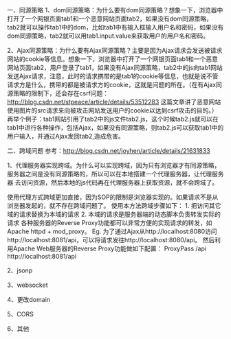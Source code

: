 一、同源策略
1、dom同源策略：为什么要有dom同源策略？想象一下，浏览器中打开了一个网银页面tab1和一个恶意网站页面tab2，如果没有dom同源策略，tab2就可以操作tab1中的dom，比如tab1中有输入框输入用户名和密码，如果没有dom同源策略，tab2就可以用tab1.input.value来获取用户的用户名和密码。

2、Ajax同源策略：为什么要有Ajax同源策略？主要是因为Ajax请求会发送被请求网站的cookie等信息。想象一下，浏览器中打开了一个网银页面tab1和一个恶意网站页面tab2，用户登录了tab1，如果没有Ajax同源策略，tab2中的js向tab1网站发送Ajax请求，注意，此时的请求携带的是tab1的cookie等信息，也就是说不管请求方是什么，携带的都是被请求方的cookie，这就是问题的所在。（在有Ajax同源策略的限制下，还会存在csrf问题：http://blog.csdn.net/stpeace/article/details/53512283 这篇文章讲了恶意网站使用图片的src请求来向被攻击网站发送用户的cookie以达到csrf攻击的目的。）
再举个例子：tab1网站引用了tab2中的js文件tab2.js，这个时候tab2.js就可以在tab1中进行各种操作，包括Ajax，如果没有同源策略，则tab2.js可以获取tab1中的用户输入，并通过Ajax发回tab2,造成危害。




二、跨域问题
参考：http://blog.csdn.net/joyhen/article/details/21631833

1、代理服务器实现跨域。为什么可以实现跨域，因为只有浏览器才有同源策略，服务器之间是没有同源策略的，所以可以在本地搭建一个代理服务器，让代理服务器
去访问资源，然后本地的js代码再在代理服务器上获取资源，就不会跨域了。

 使用代理方式跨域更加直接，因为SOP的限制是浏览器实现的。如果请求不是从浏览器发起的，就不存在跨域问题了。
    使用本方法跨域步骤如下：
    1. 把访问其它域的请求替换为本域的请求
    2. 本域的请求是服务器端的动态脚本负责转发实际的请求
    各种服务器的Reverse Proxy功能都可以非常方便的实现请求的转发，如Apache httpd + mod_proxy。
    Eg.
    为了通过Ajax从http://localhost:8080访问http://localhost:8081/api，可以将请求发往http://localhost:8080/api。
    然后利用Apache Web服务器的Reverse Proxy功能做如下配置：
        ProxyPass /api http://localhost:8081/api


2、jsonp

3、websocket

4、更改domain

5、CORS

6、其他
